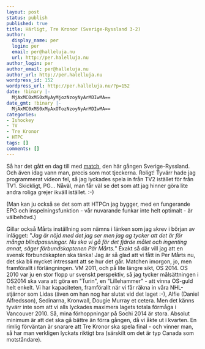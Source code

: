 ```yaml
---
layout: post
status: publish
published: true
title: Härligt, Tre Kronor (Sverige-Ryssland 3-2)
author:
  display_name: per
  login: per
  email: per@halleluja.nu
  url: http://per.halelluja.nu
author_login: per
author_email: per@halleluja.nu
author_url: http://per.halelluja.nu
wordpress_id: 152
wordpress_url: http://per.halleluja.nu/?p=152
date: !binary |-
  MjAxMC0xMS0xMyAyMjozNzoyNyArMDIwMA==
date_gmt: !binary |-
  MjAxMC0xMS0xMyAxOTozNzoyNyArMDIwMA==
categories:
- Ishockey
- TV
- Tre Kronor
- HTPC
tags: []
comments: []
---
```

<p>Så har det gått en dag till med <a href="http://www.hockeykanalen.se/1.1903934/2010/11/13/slut_tre_kronor_ryssland_3_2">match</a>, den här gången Sverige-Ryssland. Och även idag vann man, precis som mot tjeckerna. Roligt! Tyvärr hade jag programmerat videon fel, så jag lyckades spela in från TV2 istället för från TV1. Skickligt, PG... Nåväl, man får väl se det som att jag hinner göra lite andra roliga grejer ikväll istället. :-)</p>

<p>(Man kan ju också se det som att HTPCn jag bygger, med en fungerande EPG och inspelningsfunktion - vår nuvarande funkar inte helt optimalt - är välbehövd.)</p>
<p>Gillar också Mårts inställning som nämns i länken som jag skrev i början av inlägget: "<em>Jag är nöjd med det jag ser men jag ag tycker att det är för många  blindpassningar. Nu ska vi gå för det fjärde målet och ingenting annat,  säger förbundskaptenen Pär Mårts.</em>" Exakt så där vill jag att en svensk förbundskapten ska tänka! Jag är så glad att vi fått in Per Mårts nu, det ska bli mycket intressant att se hur det går. Matchen imorgon, jo, men framförallt i förlängningen. VM 2011, och på lite längre sikt, OS 2014. OS 2010 var ju en stor flopp ur svenskt perspektiv, så jag tycker målsättningen i OS2014 ska vara att göra en "Turin", en "Lillehammer" - att vinna OS-guld helt enkelt. Vi har kapaciteten, framförallt när vi får räkna in våra NHL-stjärnor som Lidas (även om han nog har slutat vid det laget :-), Alfie (Daniel Alfredsson), Sedinarna, Kronwall, Dougie Murray et cetera. Men det känns tyvärr inte som att vi alls lyckades maximera lagets totala förmåga i Vancouver 2010. Så, mina förhoppningar på Sochi 2014 är stora. Absolut minimum är att det ska gå bättre än förra gången, då vi åkte ut i kvarten. En rimlig förväntan är snarare att Tre Kronor ska spela final - och vinner man, så har man verkligen lyckats riktigt bra (särskilt om det är typ Canada som motståndare).</p>
